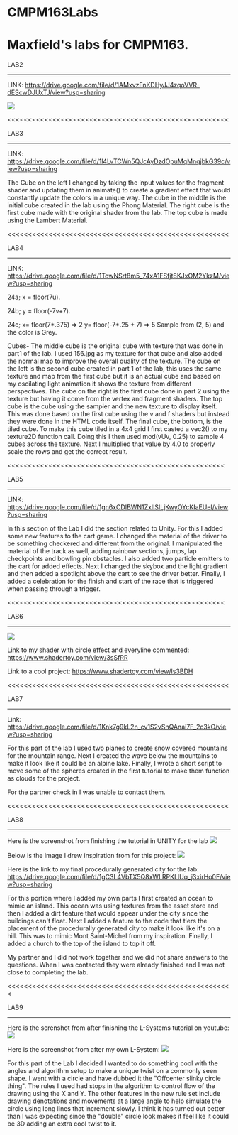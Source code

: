# CMPM163Labs
Maxfield's labs for CMPM163.
======================================================

LAB2
______________________________________________________

LINK: https://drive.google.com/file/d/1AMxvzFnKDHyJJ4zqoVVR-dEScwDJUxTJ/view?usp=sharing

![](lab2/media/part%202%20screenshot.png)

<<<<<<<<<<<<<<<<<<<<<<<<<<<<<<<<<<<<<<<<<<<<<<<<<<<<<<

LAB3
______________________________________________________

LINK: https://drive.google.com/file/d/1l4LvTCWn5QJcAyDzdOpuMqMnqjbkG39c/view?usp=sharing

The Cube on the left I changed by taking the input values for the fragment shader and updating them in animate()
to create a gradient effect that would constantly update the colors in a unique way. 
The cube in the middle is the initial cube created in the lab using the Phong Material. The right cube is the first
cube made with the original shader from the lab. The top cube is made using the Lambert Material.

<<<<<<<<<<<<<<<<<<<<<<<<<<<<<<<<<<<<<<<<<<<<<<<<<<<<<<

LAB4
______________________________________________________

LINK: https://drive.google.com/file/d/1TowNSrt8m5_74xA1FSfjt8KJxOM2YkzM/view?usp=sharing

24a; x = floor(7u).

24b; y = floor(-7v+7).

24c; x= floor(7*.375) => 2 
     y= floor(-7*.25 + 7) => 5
     Sample from (2, 5) and the color is Grey.
     
Cubes- The middle cube is the original cube with texture that was done in part1 of the lab. I used 156.jpg as my texture for that cube and also added the normal map to improve the overall quality of the texture. The cube on the left is the second cube created in part 1 of the lab, this uses the same texture and map from the first cube but it is an actual cube and based on my oscilating light animation it shows the texture from different perspectives. The cube on the right is the first cube done in part 2 using the texture but having it come from the vertex and fragment shaders. The top cube is the cube using the sampler and the new texture to display itself. This was done based on the first cube using the v and f shaders but instead they were done in the HTML code itself. The final cube, the bottom, is the tiled cube. To make this cube tiled in a 4x4 grid I first casted a vec2() to my texture2D function call. Doing this I then used mod(vUv, 0.25) to sample 4 cubes across the texture. Next I multiplied that value by 4.0 to properly scale the rows and get the correct result.

<<<<<<<<<<<<<<<<<<<<<<<<<<<<<<<<<<<<<<<<<<<<<<<<<<<<<

LAB5
_____________________________________________________
LINK: https://drive.google.com/file/d/1gn6xCDIBWN1ZxIlSILjKwyOYcKIaEUeI/view?usp=sharing

In this section of the Lab I did the section related to Unity. For this I added some new features to the cart game. I changed the material of the driver to be something checkered and different from the original. I manipulated the material of the track as well, adding rainbow sections, jumps, lap checkpoints and bowling pin obstacles. I also added two particle emitters to the cart for added effects. Next I changed the skybox and the light gradient and then added a spotlight above the cart to see the driver better. Finally, I added a celebration for the finish and start of the race that is triggered when passing through a trigger. 

<<<<<<<<<<<<<<<<<<<<<<<<<<<<<<<<<<<<<<<<<<<<<<<<<<<<<

LAB6
_____________________________________________________

![](lab6%20media/Lab6%20SC.png)

Link to my shader with circle effect and everyline commented: https://www.shadertoy.com/view/3sSfRR

Link to a cool project: https://www.shadertoy.com/view/ls3BDH

<<<<<<<<<<<<<<<<<<<<<<<<<<<<<<<<<<<<<<<<<<<<<<<<<<<<<<

LAB7
______________________________________________________

Link: https://drive.google.com/file/d/1Knk7g9kL2n_cv1S2vSnQAnai7F_2c3kO/view?usp=sharing

For this part of the lab I used two planes to create snow covered mountains for the mountain range. Next I created the wave below the mountains to make it look like it could be an alpine lake. Finally, I wrote a short script to move some of the spheres created in the first tutorial to make them function as clouds for the project. 

For the partner check in I was unable to contact them.

<<<<<<<<<<<<<<<<<<<<<<<<<<<<<<<<<<<<<<<<<<<<<<<<<<<<<<

LAB8
______________________________________________________
Here is the screenshot from finishing the tutorial in UNITY for the lab
![](lab8/lab8%20SC.png)

Below is the image I drew inspiration from for this project:
![](lab8/MSM.jpg)

Here is the link to my final procedurally generated city for the lab: https://drive.google.com/file/d/1gC3L4VbTX5Q8xWLRPKLlUq_j3xirHo0F/view?usp=sharing

For this portion where I added my own parts I first created an ocean to mimic an island. This ocean was using textures from the asset store and then I added a dirt feature that would appear under the city since the buildings can't float. Next I added a feature to the code that tiers the placement of the procedurally generated city to make it look like it's on a hill. This was to mimic Mont Saint-Michel from my inspiration. Finally, I added a church to the top of the island to top it off.

My partner and I did not work together and we did not share answers to the questions. When I was contacted they were already finished and I was not close to completing the lab. 

<<<<<<<<<<<<<<<<<<<<<<<<<<<<<<<<<<<<<<<<<<<<<<<<<<<<<<<

LAB9
_______________________________________________________
Here is the screnshot from after finishing the L-Systems tutorial on youtube:
![](lab9/Screenshot1.png)

Here is the screenshot from after my own L-System:
![](lab9/Screenshot2.png)

For this part of the Lab I decided I wanted to do something cool with the angles and algorithm setup to make a unique twist on a commonly seen shape. I went with a circle and have dubbed it the "Offcenter slinky circle thing". The rules I used had stops in the algorithm to control flow of the drawing using the X and Y. The other features in the new rule set include drawing denotations and movements at a large angle to help simulate the circle using long lines that increment slowly. I think it has turned out better than I was expecting since the "double" circle look makes it feel like it could be 3D adding an extra cool twist to it.
